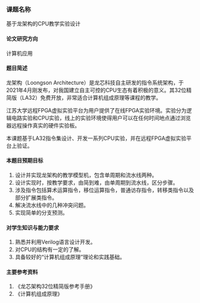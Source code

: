 ### 课题名称
基于龙架构的CPU教学实验设计

#### 论文研究方向
计算机应用

#### 题目简述
龙架构（Loongson Architecture）是龙芯科技自主研发的指令系统架构，于2021年4月刚发布，对我国建立自主可控的CPU生态有着积极的意义。其32位精简版（LA32）免费开放，非常适合计算机组成原理等课程的教学。

江苏大学远程FPGA虚拟实验平台为用户提供了在线FPGA实验环境。实验分为逻辑电路实验和CPU实验，线上的实验环境使得用户可以在任何时间地点通过浏览器远程操作真实的硬件实验板。

本课题基于LA32指令集设计、开发一系列CPU实验，并在远程FPGA虚拟实验平台上验证。

#### 本题目预期目标
1. 设计并实现龙架构的教学模型机，包含单周期和流水线两种。
2. 设计实现时，按教学要求，由简到难，由单周期到流水线，区分步骤。
3. 涉及指令包括算术运算指令，移位运算指令，普通访存指令，转移类指令以及部分扩展类指令。
4. 解决流水线中的几种冲突问题。
5. 实现简单的分支预测。
   
#### 对学生知识与能力要求
1. 熟悉并利用Verilog语言设计开发。
2. 对CPU的结构有一定的了解。
3. 具备较好的“计算机组成原理”理论和实践基础。


#### 主要参考资料
1. 《龙芯架构32位精简版参考手册》
2. 《计算机组成原理》

